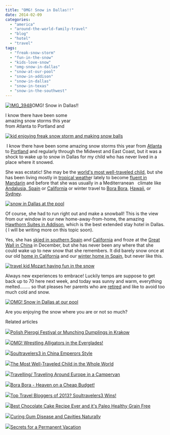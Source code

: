 ```yaml
---
title: "OMG! Snow in Dallas!!"
date: 2014-02-09
categories: 
  - "america"
  - "around-the-world-family-travel"
  - "blog"
  - "hotel"
  - "travel"
tags: 
  - "freak-snow-storm"
  - "fun-in-the-snow"
  - "kids-love-snow"
  - "omg-snow-in-dallas"
  - "snow-at-our-pool"
  - "snow-in-addison"
  - "snow-in-dallas"
  - "snow-in-texas"
  - "snow-in-the-southwest"
---
```


[![IMG_3948](https://pub-ac94b3f306b24c0dba4238943c97f2e1.r2.dev/6a00e5502a9507883301a3fcb7669d970b.jpg "IMG_3948")](https://pub-ac94b3f306b24c0dba4238943c97f2e1.r2.dev/6a00e5502a9507883301a3fcb7669d970b.jpg)OMG! Snow in Dallas!!  
  
I know there have been some  
amazing snow storms this year  
from Atlanta to Portland and

<!--more-->

[![kid enjoying freak snow storm and making snow balls](https://pub-ac94b3f306b24c0dba4238943c97f2e1.r2.dev/6a00e5502a9507883301a3fcb83ba5970b.png "kid enjoying freak snow storm and making snow balls")](https://pub-ac94b3f306b24c0dba4238943c97f2e1.r2.dev/6a00e5502a9507883301a3fcb83ba5970b.png)

 I know there have been some amazing snow storms this year from [Atlanta](http://www.usatoday.com/story/news/nation/2014/01/28/weather-deep-south-ice-storm-snow-houston-louisiana/4957279/ "atlanta snow") to [Portland](http://bigstory.ap.org/article/rare-snowstorm-hammers-western-oregon "snow in Portland") and regularly through the Midwest and East Coast, but it was a shock to wake up to snow in Dallas for my child who has never lived in a place where it snowed.  
  
She was ecstatic! She may be the [world's most well-traveled child](http://soultravelers3new.local/2013/09/the-most-well-traveled-child-in-the-whole-world.html "most well traveled child"), but she has been living mostly in [tropical weathe](http://soultravelers3new.local/2011/01/tropical-winter-home-in-penang-malaysia-location-indenpendent-digital-nomad-long-term-travel-tips-.html "tropical winter in southeast Asia")r lately to become [fluent in Mandarin](http://soultravelers3new.local/2013/06/fluent-mandarin.html "fluent mandarin") and before that she was usually in a Mediterranean   climate like [Andalusia, Spain](http://soultravelers3new.local/2009/11/lifestyle-design-a-winter-in-spain-extendedtravel-digitalnomad-miniretirement-4hww-travel.html "how to winter in spain") or [California](http://soultravelers3new.local/2012/02/beautiful-capitola-californias-oldest-beach.html "California beach town") or winter travel to [Bora Bora](http://soultravelers3new.local/2010/11/bora-bora-on-a-cheap-budget-travel-tahiti-moorea-and-french-polynesia.html "bora bora travel cheap"), [Hawaii](http://soultravelers3new.local/2011/01/family-travel-hawaii-learning-to-surf-in-kauai.html "Hawaii family travel learn to surf"), or [Sydney](http://soultravelers3new.local/2011/02/the-stunning-sydney-harbour-yha-hostel-review.html "Sydney cheap hostel").  
  
[![snow in Dallas at the pool](https://pub-ac94b3f306b24c0dba4238943c97f2e1.r2.dev/6a00e5502a9507883301a3fcb83bba970b.png "snow in Dallas at the pool")](https://pub-ac94b3f306b24c0dba4238943c97f2e1.r2.dev/6a00e5502a9507883301a3fcb83bba970b.png)  
  
Of course, she had to run right out and make a snowball! This is the view from our window in our new home-away-from-home, the amazing [Hawthorn Suites in Addison](http://www.hawthorn.com/hotels/texas/addison/hawthorn-suites-by-wyndham-addison-galleria/hotel-overview "Hawthorn Suites Addison"), which is the best extended stay hotel in Dallas. ( I will be writing more on this topic soon).  
  
Yes, she has [skied in southern Spain](http://soultravelers3new.local/2012/12/skiing-in-southern-spain.html "ski southern spain in Granada") and [California](http://soultravelers3new.local/2012/08/top-10-california-destinations.html "california best destinations") and froze at the [Great Wall in China](http://soultravelers3new.local/2012/12/the-great-wall-of-china.html "great wall china") in December, but she has never been any where that she could wake up to new snow that she remembers. It did barely snow once at our old [home in California](http://soultravelers3new.local/2006/08/home-and-hous-1.html "beautiful california home") and our [winter home in Spain](http://soultravelers3new.local/2010/01/family-travel-photo-spain-.html "snow in andalusia"), but never like this.  
  
[![travel kid Mozart having fun in the snow](https://pub-ac94b3f306b24c0dba4238943c97f2e1.r2.dev/6a00e5502a9507883301a51167e327970c.png "travel kid Mozart having fun in the snow")](https://pub-ac94b3f306b24c0dba4238943c97f2e1.r2.dev/6a00e5502a9507883301a51167e327970c.png)  
  
Always new experiences to embrace! Luckily temps are suppose to get back up to 70 here next week, and today was sunny and warm, everything melted........ so that pleases her parents who are [retired](http://soultravelers3new.local/2013/07/retire-and-travel-the-world.html "retire and travel") and like to avoid too much cold and snow.  
  
[![OMG! Snow in Dallas at our pool](https://pub-ac94b3f306b24c0dba4238943c97f2e1.r2.dev/6a00e5502a9507883301a73d7340c1970d.png "OMG! Snow in Dallas at our pool")](https://pub-ac94b3f306b24c0dba4238943c97f2e1.r2.dev/6a00e5502a9507883301a73d7340c1970d.png)  
  
Are you enjoying the snow where you are or not so much?  
  

Related articles

[![](http://i.zemanta.com/108366115_80_80.jpg)](http://soultravelers3new.local/2012/08/polish-pierogi-or-munching-dumplings-in-krakow.html)[Polish Pierogi Festival or Munching Dumplings in Krakow](http://soultravelers3new.local/2012/08/polish-pierogi-or-munching-dumplings-in-krakow.html)

[![](http://i.zemanta.com/noimg_65_80_80.jpg)](http://soultravelers3new.local/2012/03/omg-wrestling-alligator-in-the-everglades.html)[OMG! Wrestling Alligators in the Everglades!](http://soultravelers3new.local/2012/03/omg-wrestling-alligator-in-the-everglades.html)

[![](http://i.zemanta.com/130189927_80_80.jpg)](http://soultravelers3new.local/2012/12/soultravelers3-in-china-emperors-style.html)[Soultravelers3 in China Emperors Style](http://soultravelers3new.local/2012/12/soultravelers3-in-china-emperors-style.html)

[![](http://i.zemanta.com/207027430_80_80.jpg)](http://soultravelers3new.local/2013/09/the-most-well-traveled-child-in-the-whole-world.html)[The Most Well-Traveled Child in the Whole World](http://soultravelers3new.local/2013/09/the-most-well-traveled-child-in-the-whole-world.html)

[![](http://i.zemanta.com/101284346_80_80.jpg)](http://soultravelers3new.local/2012/07/travelling-traveling-around-europe-in-a-campervan.html)[Travelling/ Traveling Around Europe in a Campervan](http://soultravelers3new.local/2012/07/travelling-traveling-around-europe-in-a-campervan.html)

[![](http://i.zemanta.com/92363554_80_80.jpg)](http://soultravelers3new.local/2012/06/bora-bora-heaven-on-a-cheap-budget.html)[Bora Bora - Heaven on a Cheap Budget!](http://soultravelers3new.local/2012/06/bora-bora-heaven-on-a-cheap-budget.html)

[![](http://i.zemanta.com/135568483_80_80.jpg)](http://soultravelers3new.local/2013/01/top-travel-bloggers-of-2013-soultravelers3-wins-.html)[Top Travel Bloggers of 2013? Soultravelers3 Wins!](http://soultravelers3new.local/2013/01/top-travel-bloggers-of-2013-soultravelers3-wins-.html)

[![](http://i.zemanta.com/215357708_80_80.jpg)](http://soultravelers3new.local/2013/10/best-chocolate-cake-recipe-ever-and-its-paleo-healthy-grain-free.html)[Best Chocolate Cake Recipe Ever and it's Paleo Healthy Grain Free](http://soultravelers3new.local/2013/10/best-chocolate-cake-recipe-ever-and-its-paleo-healthy-grain-free.html)

[![](http://i.zemanta.com/154024597_80_80.jpg)](http://soultravelers3new.local/2013/03/curing-gum-disease-and-cavities-naturally.html)[Curing Gum Disease and Cavities Naturally](http://soultravelers3new.local/2013/03/curing-gum-disease-and-cavities-naturally.html)

[![](http://i.zemanta.com/197008054_80_80.jpg)](http://soultravelers3new.local/2013/08/secrets-for-a-permanent-vacation-travel-tips.html)[Secrets for a Permanent Vacation](http://soultravelers3new.local/2013/08/secrets-for-a-permanent-vacation-travel-tips.html)
